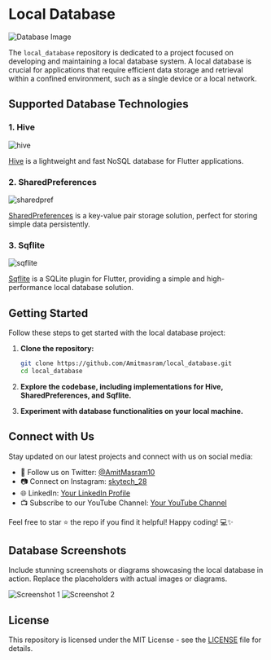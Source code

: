 # Local Database

![Database Image](link_to_database_image.png)

The `local_database` repository is dedicated to a project focused on developing and maintaining a local database system. A local database is crucial for applications that require efficient data storage and retrieval within a confined environment, such as a single device or a local network.

## Supported Database Technologies

### 1. Hive

![hive](https://github.com/Amitmasram/local_database/assets/105006236/36ecbf2a-3e3d-422a-a4d2-a8c402241949)

[Hive](https://docs.hivedb.dev/) is a lightweight and fast NoSQL database for Flutter applications.

### 2. SharedPreferences

![sharedpref](https://github.com/Amitmasram/local_database/assets/105006236/72ed9d89-6b05-4219-9e19-572a99a827d5)

[SharedPreferences](https://pub.dev/packages/shared_preferences) is a key-value pair storage solution, perfect for storing simple data persistently.

### 3. Sqflite
![sqflite](https://github.com/Amitmasram/local_database/assets/105006236/f75a9fdc-cb00-4670-afb4-9a95c17a4d06)


[Sqflite](https://pub.dev/packages/sqflite) is a SQLite plugin for Flutter, providing a simple and high-performance local database solution.

## Getting Started

Follow these steps to get started with the local database project:

1. **Clone the repository:**

    ```bash
    git clone https://github.com/Amitmasram/local_database.git
    cd local_database
    ```

2. **Explore the codebase, including implementations for Hive, SharedPreferences, and Sqflite.**

3. **Experiment with database functionalities on your local machine.**

## Connect with Us

Stay updated on our latest projects and connect with us on social media:

- 📱 Follow us on Twitter: [@AmitMasram10](https://twitter.com/AmitMasram10)
- 📷 Connect on Instagram: [skytech_28](https://www.instagram.com/skytech_28/)
- 🌐 LinkedIn: [Your LinkedIn Profile](https://www.linkedin.com/feed/)
- 📺 Subscribe to our YouTube Channel: [Your YouTube Channel](https://www.youtube.com/channel/UC95U3IDgISWVeyqo4CGBywQ)

Feel free to star ⭐️ the repo if you find it helpful! Happy coding! 💻✨

## Database Screenshots

Include stunning screenshots or diagrams showcasing the local database in action. Replace the placeholders with actual images or diagrams.

![Screenshot 1](link_to_screenshot_1.png)
![Screenshot 2](link_to_screenshot_2.png)

## License

This repository is licensed under the MIT License - see the [LICENSE](LICENSE) file for details.
